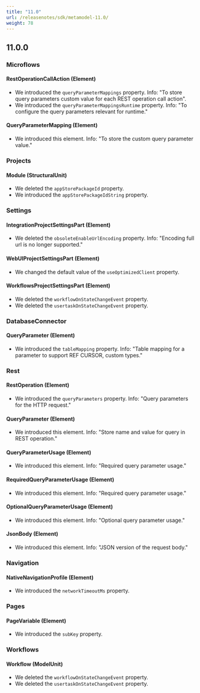 ```yaml
---
title: "11.0"
url: /releasenotes/sdk/metamodel-11.0/
weight: 78
---
```


## 11.0.0

### Microflows

#### RestOperationCallAction (Element)

* We introduced the `queryParameterMappings` property. Info: "To store query parameters custom value for each REST operation call action".
* We introduced the `queryParameterMappingsRuntime` property. Info: "To configure the query parameters relevant for runtime."

#### QueryParameterMapping (Element)

* We introduced this element. Info: "To store the custom query parameter value."

### Projects

#### Module (StructuralUnit)

* We deleted the `appStorePackageId` property. 
* We introduced the `appStorePackageIdString` property. 

### Settings

#### IntegrationProjectSettingsPart (Element)

* We deleted the `obsoleteEnableUrlEncoding` property. Info: "Encoding full url is no longer supported."

#### WebUIProjectSettingsPart (Element)

* We changed the default value of the `useOptimizedClient` property.

#### WorkflowsProjectSettingsPart (Element)

* We deleted the `workflowOnStateChangeEvent` property. 
* We deleted the `usertaskOnStateChangeEvent` property. 

### DatabaseConnector

#### QueryParameter (Element)

* We introduced the `tableMapping` property. Info: "Table mapping for a parameter to support REF CURSOR, custom types."

### Rest

#### RestOperation (Element)

* We introduced the `queryParameters` property. Info: "Query parameters for the HTTP request."

#### QueryParameter (Element)

* We introduced this element. Info: "Store name and value for query in REST operation."

#### QueryParameterUsage (Element)

* We introduced this element. Info: "Required query parameter usage."

#### RequiredQueryParameterUsage (Element)

* We introduced this element. Info: "Required query parameter usage."

#### OptionalQueryParameterUsage (Element)

* We introduced this element. Info: "Optional query parameter usage."

#### JsonBody (Element)

* We introduced this element. Info: "JSON version of the request body."

### Navigation

#### NativeNavigationProfile (Element)

* We introduced the `networkTimeoutMs` property. 

### Pages

#### PageVariable (Element)

* We introduced the `subKey` property. 

### Workflows

#### Workflow (ModelUnit)

* We deleted the `workflowOnStateChangeEvent` property. 
* We deleted the `usertaskOnStateChangeEvent` property. 
